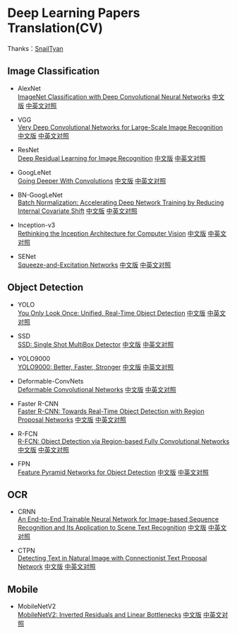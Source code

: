 # Deep Learning Papers Translation(CV)



Thanks：[SnailTyan](https://github.com/SnailTyan)


## Image Classification

* AlexNet  
[ImageNet Classification with Deep Convolutional Neural Networks](https://papers.nips.cc/paper/4824-imagenet-classification-with-deep-convolutional-neural-networks.pdf)
[中文版](http://noahsnail.com/2017/07/18/2017-07-18-AlexNet%E8%AE%BA%E6%96%87%E7%BF%BB%E8%AF%91%E2%80%94%E2%80%94%E4%B8%AD%E6%96%87%E7%89%88/)
[中英文对照](http://noahsnail.com/2017/07/04/2017-07-04-AlexNet%E8%AE%BA%E6%96%87%E7%BF%BB%E8%AF%91/)

* VGG  
[Very Deep Convolutional Networks for Large-Scale Image Recognition](https://arxiv.org/abs/1409.1556)
[中文版](http://noahsnail.com/2017/08/17/2017-08-17-VGG%E8%AE%BA%E6%96%87%E7%BF%BB%E8%AF%91%E2%80%94%E2%80%94%E4%B8%AD%E6%96%87%E7%89%88/)
[中英文对照](http://noahsnail.com/2017/08/17/2017-08-17-VGG%E8%AE%BA%E6%96%87%E7%BF%BB%E8%AF%91%E2%80%94%E2%80%94%E4%B8%AD%E8%8B%B1%E6%96%87%E5%AF%B9%E7%85%A7/)

* ResNet  
[Deep Residual Learning for Image Recognition](https://arxiv.org/abs/1512.03385)
[中文版](http://noahsnail.com/2017/07/31/2017-07-31-ResNet%E8%AE%BA%E6%96%87%E7%BF%BB%E8%AF%91%E2%80%94%E2%80%94%E4%B8%AD%E6%96%87%E7%89%88/)
[中英文对照](http://noahsnail.com/2017/07/31/2017-07-31-ResNet%E8%AE%BA%E6%96%87%E7%BF%BB%E8%AF%91%E2%80%94%E2%80%94%E4%B8%AD%E8%8B%B1%E6%96%87%E5%AF%B9%E7%85%A7/)

* GoogLeNet  
[Going Deeper With Convolutions](https://arxiv.org/abs/1409.4842)
[中文版](http://noahsnail.com/2017/07/21/2017-07-21-GoogleNet%E8%AE%BA%E6%96%87%E7%BF%BB%E8%AF%91%E2%80%94%E2%80%94%E4%B8%AD%E6%96%87%E7%89%88/)
[中英文对照](http://noahsnail.com/2017/07/21/2017-07-21-GoogleNet%E8%AE%BA%E6%96%87%E7%BF%BB%E8%AF%91%E2%80%94%E2%80%94%E4%B8%AD%E8%8B%B1%E6%96%87%E5%AF%B9%E7%85%A7/)

* BN-GoogLeNet  
[Batch Normalization: Accelerating Deep Network Training by Reducing Internal Covariate Shift](https://arxiv.org/abs/1502.03167)
[中文版](http://noahsnail.com/2017/09/04/2017-09-04-Batch%20Normalization%E8%AE%BA%E6%96%87%E7%BF%BB%E8%AF%91%E2%80%94%E2%80%94%E4%B8%AD%E6%96%87%E7%89%88/)
[中英文对照](http://noahsnail.com/2017/09/04/2017-09-04-Batch%20Normalization%E8%AE%BA%E6%96%87%E7%BF%BB%E8%AF%91%E2%80%94%E2%80%94%E4%B8%AD%E8%8B%B1%E6%96%87%E5%AF%B9%E7%85%A7/)

* Inception-v3  
[Rethinking the Inception Architecture for Computer Vision](https://arxiv.org/abs/1512.00567)
[中文版](http://noahsnail.com/2017/10/09/2017-10-09-Inception-V3%E8%AE%BA%E6%96%87%E7%BF%BB%E8%AF%91%E2%80%94%E2%80%94%E4%B8%AD%E6%96%87%E7%89%88/)
[中英文对照](http://noahsnail.com/2017/10/09/2017-10-09-Inception-V3%E8%AE%BA%E6%96%87%E7%BF%BB%E8%AF%91%E2%80%94%E2%80%94%E4%B8%AD%E8%8B%B1%E6%96%87%E5%AF%B9%E7%85%A7/)

* SENet  
[Squeeze-and-Excitation Networks](https://arxiv.org/abs/1709.01507)
[中文版](http://noahsnail.com/2017/11/20/2017-11-20-Squeeze-and-Excitation%20Networks%E8%AE%BA%E6%96%87%E7%BF%BB%E8%AF%91%E2%80%94%E2%80%94%E4%B8%AD%E6%96%87%E7%89%88/)
[中英文对照](http://noahsnail.com/2017/11/20/2017-11-20-Squeeze-and-Excitation%20Networks%E8%AE%BA%E6%96%87%E7%BF%BB%E8%AF%91%E2%80%94%E2%80%94%E4%B8%AD%E8%8B%B1%E6%96%87%E5%AF%B9%E7%85%A7/)

## Object Detection

* YOLO   
[You Only Look Once: Unified, Real-Time Object Detection](https://arxiv.org/abs/1506.02640)
[中文版](http://noahsnail.com/2017/08/02/2017-08-02-YOLO%E8%AE%BA%E6%96%87%E7%BF%BB%E8%AF%91%E2%80%94%E2%80%94%E4%B8%AD%E6%96%87%E7%89%88/)
[中英文对照](http://noahsnail.com/2017/08/02/2017-08-02-YOLO%E8%AE%BA%E6%96%87%E7%BF%BB%E8%AF%91%E2%80%94%E2%80%94%E4%B8%AD%E8%8B%B1%E6%96%87%E5%AF%B9%E7%85%A7/)

* SSD  
[SSD: Single Shot MultiBox Detector](https://arxiv.org/abs/1512.02325)
[中文版](http://noahsnail.com/2017/12/11/2017-12-11-Single%20Shot%20MultiBox%20Detector%E8%AE%BA%E6%96%87%E7%BF%BB%E8%AF%91%E2%80%94%E2%80%94%E4%B8%AD%E6%96%87%E7%89%88/)
[中英文对照](http://noahsnail.com/2017/12/11/2017-12-11-Single%20Shot%20MultiBox%20Detector%E8%AE%BA%E6%96%87%E7%BF%BB%E8%AF%91%E2%80%94%E2%80%94%E4%B8%AD%E8%8B%B1%E6%96%87%E5%AF%B9%E7%85%A7/)

* YOLO9000  
[YOLO9000: Better, Faster, Stronger](https://arxiv.org/abs/1612.08242)
[中文版](http://noahsnail.com/2017/12/26/2017-12-26-YOLO9000,%20Better,%20Faster,%20Stronger%E8%AE%BA%E6%96%87%E7%BF%BB%E8%AF%91%E2%80%94%E2%80%94%E4%B8%AD%E6%96%87%E7%89%88/)
[中英文对照](http://noahsnail.com/2017/12/26/2017-12-26-YOLO9000,%20Better,%20Faster,%20Stronger%E8%AE%BA%E6%96%87%E7%BF%BB%E8%AF%91%E2%80%94%E2%80%94%E4%B8%AD%E8%8B%B1%E6%96%87%E5%AF%B9%E7%85%A7/)

* Deformable-ConvNets  
[Deformable Convolutional Networks](https://arxiv.org/abs/1703.06211)
[中文版](http://noahsnail.com/2017/11/29/2017-11-29-Deformable%20Convolutional%20Networks%E8%AE%BA%E6%96%87%E7%BF%BB%E8%AF%91%E2%80%94%E2%80%94%E4%B8%AD%E6%96%87%E7%89%88/)
[中英文对照](http://noahsnail.com/2017/11/29/2017-11-29-Deformable%20Convolutional%20Networks%E8%AE%BA%E6%96%87%E7%BF%BB%E8%AF%91%E2%80%94%E2%80%94%E4%B8%AD%E8%8B%B1%E6%96%87%E5%AF%B9%E7%85%A7/)

* Faster R-CNN  
[Faster R-CNN: Towards Real-Time Object Detection with Region Proposal Networks](https://arxiv.org/abs/1506.01497)
[中文版](http://noahsnail.com/2018/01/03/2018-01-03-Faster%20R-CNN%E8%AE%BA%E6%96%87%E7%BF%BB%E8%AF%91%E2%80%94%E2%80%94%E4%B8%AD%E6%96%87%E7%89%88/)
[中英文对照](http://noahsnail.com/2018/01/03/2018-01-03-Faster%20R-CNN%E8%AE%BA%E6%96%87%E7%BF%BB%E8%AF%91%E2%80%94%E2%80%94%E4%B8%AD%E8%8B%B1%E6%96%87%E5%AF%B9%E7%85%A7/)

* R-FCN  
[R-FCN: Object Detection via Region-based Fully Convolutional Networks](https://arxiv.org/abs/1605.06409)
[中文版](http://noahsnail.com/2018/01/22/2018-01-22-R-FCN%E8%AE%BA%E6%96%87%E7%BF%BB%E8%AF%91%E2%80%94%E2%80%94%E4%B8%AD%E6%96%87%E7%89%88/)
[中英文对照](http://noahsnail.com/2018/01/22/2018-01-22-R-FCN%E8%AE%BA%E6%96%87%E7%BF%BB%E8%AF%91%E2%80%94%E2%80%94%E4%B8%AD%E8%8B%B1%E6%96%87%E5%AF%B9%E7%85%A7/)

* FPN  
[Feature Pyramid Networks for Object Detection](https://arxiv.org/abs/1612.03144)
[中文版](http://noahsnail.com/2018/03/20/2018-03-20-Feature%20Pyramid%20Networks%20for%20Object%20Detection%E8%AE%BA%E6%96%87%E7%BF%BB%E8%AF%91%E2%80%94%E2%80%94%E4%B8%AD%E6%96%87%E7%89%88/)
[中英文对照](http://noahsnail.com/2018/03/20/2018-03-20-Feature%20Pyramid%20Networks%20for%20Object%20Detection%E8%AE%BA%E6%96%87%E7%BF%BB%E8%AF%91%E2%80%94%E2%80%94%E4%B8%AD%E8%8B%B1%E6%96%87%E5%AF%B9%E7%85%A7/)

## OCR

* CRNN  
[An End-to-End Trainable Neural Network for Image-based Sequence Recognition and Its Application to Scene Text Recognition](https://arxiv.org/abs/1507.05717)
[中文版](http://noahsnail.com/2017/08/21/2017-08-21-CRNN%E8%AE%BA%E6%96%87%E7%BF%BB%E8%AF%91%E2%80%94%E2%80%94%E4%B8%AD%E6%96%87%E7%89%88/)
[中英文对照](http://noahsnail.com/2017/08/21/2017-08-21-CRNN%E8%AE%BA%E6%96%87%E7%BF%BB%E8%AF%91%E2%80%94%E2%80%94%E4%B8%AD%E8%8B%B1%E6%96%87%E5%AF%B9%E7%85%A7/)

* CTPN  
[Detecting Text in Natural Image with Connectionist Text Proposal Network](https://arxiv.org/abs/1609.03605)
[中文版](http://noahsnail.com/2018/02/02/2018-02-02-Detecting%20Text%20in%20Natural%20Image%20with%20Connectionist%20Text%20Proposal%20Network%E8%AE%BA%E6%96%87%E7%BF%BB%E8%AF%91%E2%80%94%E2%80%94%E4%B8%AD%E6%96%87%E7%89%88/)
[中英文对照](http://noahsnail.com/2018/02/02/2018-02-02-Detecting%20Text%20in%20Natural%20Image%20with%20Connectionist%20Text%20Proposal%20Network%E8%AE%BA%E6%96%87%E7%BF%BB%E8%AF%91%E2%80%94%E2%80%94%E4%B8%AD%E8%8B%B1%E6%96%87%E5%AF%B9%E7%85%A7/)

## Mobile

* MobileNetV2  
  [MobileNetV2: Inverted Residuals and Linear Bottlenecks](https://arxiv.org/abs/1801.04381)
  [中文版](http://noahsnail.com/2018/06/06/2018-06-06-MobileNetV2-%20Inverted%20Residuals%20and%20Linear%20Bottlenecks%E8%AE%BA%E6%96%87%E7%BF%BB%E8%AF%91%E2%80%94%E2%80%94%E4%B8%AD%E6%96%87%E7%89%88/)
  [中英文对照](http://noahsnail.com/2018/06/06/2018-06-06-MobileNetV2-%20Inverted%20Residuals%20and%20Linear%20Bottlenecks%E8%AE%BA%E6%96%87%E7%BF%BB%E8%AF%91%E2%80%94%E2%80%94%E4%B8%AD%E8%8B%B1%E6%96%87%E5%AF%B9%E7%85%A7/)

  

## 
